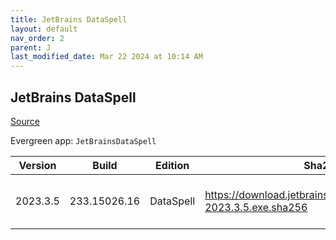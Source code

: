 ```yaml
---
title: JetBrains DataSpell
layout: default
nav_order: 2
parent: J
last_modified_date: Mar 22 2024 at 10:14 AM
---
```


## JetBrains DataSpell

[Source](https://www.jetbrains.com/dataspell)

Evergreen app: `JetBrainsDataSpell`

| Version  | Build        | Edition   | Sha256                                                              | Date       | Size      | Type | URI                                                                                                                          |
| -------- | ------------ | --------- | ------------------------------------------------------------------- | ---------- | --------- | ---- | ---------------------------------------------------------------------------------------------------------------------------- |
| 2023.3.5 | 233.15026.16 | DataSpell | https://download.jetbrains.com/python/dataspell-2023.3.5.exe.sha256 | 03/21/2024 | 620499080 | exe  | [https://download.jetbrains.com/python/dataspell-2023.3.5.exe](https://download.jetbrains.com/python/dataspell-2023.3.5.exe) |

